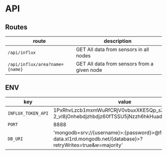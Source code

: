 # API

## Routes

| route                          | description                                 |
| ------------------------------ | ------------------------------------------- |
| `/api/influx`                  | GET All data from sensors in all nodes      |
| `/api/influx/area?name={name}` | GET All data from sensors from a given node |

## ENV

| key                | value                                                                                                         |
| ------------------ | ------------------------------------------------------------------------------------------------------------- |
| `INFLUX_TOKEN_API` | 1PxRhvLzcb1mxmWuRfCRjV0vbuxXKE5Qp_sZhrnpk8_kC4-2_vl8jOnhebdjzhbdjz60fTSSU5jNzzh6hkHuadQ==                     |
| `PORT`             | 8888                                                                                                          |
| `DB_URI`           | 'mongodb+srv://{username}>:{password}>@fireforce-data.xl1rd.mongodb.net/{database}>?retryWrites=true&w=majority' |
